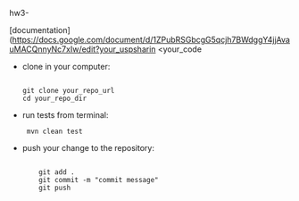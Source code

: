 <cod
e> hw3-



[documentation](https://docs.google.com/document/d/1ZPubRSGbcgG5qcjh7BWdggY4jjAvauMACQnnyNc7xIw/edit?your_uspsharin
<your_code


<ul>
<li>
<p> clone in your computer: </p>
<code> 
git clone your_repo_url
cd your_repo_dir
</code>
</li>

<li>
<p> run tests from terminal:  </p>
   <code> mvn clean test </code>
</li>

<li>
<p> push your change to the repository: </p>
<code>
    git add . 
    git commit -m "commit message"
    git push
</code>
</li>
